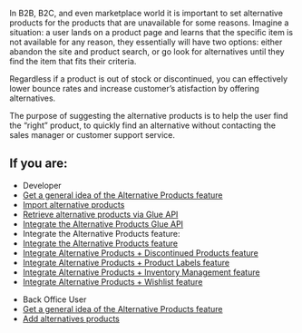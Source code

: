 In B2B, B2C, and even marketplace world it is important to set alternative products for the products that are unavailable for some reasons. Imagine a situation: a user lands on a product page and learns that the specific item is not available for any reason, they essentially will have two options: either abandon the site and product search, or go look for alternatives until they find the item that fits their criteria.

Regardless if a product is out of stock or discontinued, you can effectively lower bounce rates and increase customer’s atisfaction by offering alternatives.

The purpose of suggesting the alternative products is to help the user find the “right” product, to quickly find an alternative without contacting the sales manager or customer support service.

## If you are:

<div class="mr-container">
    <div class="mr-list-container">
        <!-- col1 -->
        <div class="mr-col">
            <ul class="mr-list mr-list-green">
                <li class="mr-title">Developer</li>
                <li><a href="https://documentation.spryker.com/docs/alternative-products-overview" class="mr-link">Get a general idea of the Alternative Products feature</a></li>
                <li><a href="https://documentation.spryker.com/docs/file-details-product-alternativecsv" class="mr-link">Import alternative products</a></li>
               <li><a href="https://documentation.spryker.com/docs/retrieving-alternative-products" class="mr-link">Retrieve alternative products via Glue API</a></li>
                <li><a href="https://documentation.spryker.com/docs/glue-api-alternative-products-feature-integration" class="mr-link">Integrate the Alternative Products Glue API</a></li>               
                <li>Integrate the Alternative Products feature:</li>
                <li><a href="https://documentation.spryker.com/docs/alternative-products-feature-integration" class="mr-link">Integrate the Alternative Products feature</a></li>
                <li><a href="https://documentation.spryker.com/docs/alternative-products-discontinued-products-feature-integration" class="mr-link">Integrate Alternative Products + Discontinued Products feature</a></li>
                <li><a href="https://documentation.spryker.com/docs/alternative-products-product-labels-feature-integration" class="mr-link">Integrate Alternative Products + Product Labels feature</a></li>
                <li><a href="https://documentation.spryker.com/docs/alternative-products-inventory-management-feature-integration" class="mr-link">Integrate Alternative Products + Inventory Management feature</a></li>
                <li><a href="https://documentation.spryker.com/docs/alternative-products-wishlist-feature-integration" class="mr-link">Integrate Alternative Products + Wishlist feature</a></li>
            </ul>
        </div>
        <!-- col2 -->
        <div class="mr-col">
            <ul class="mr-list mr-list-blue">
                <li class="mr-title"> Back Office User</li>
                <li><a href="https://documentation.spryker.com/docs/alternative-products-overview" class="mr-link">Get a general idea of the Alternative Products feature</a></li>
                <li><a href="https://documentation.spryker.com/docs/adding-product-alternatives" class="mr-link">Add alternatives products</a></li>
            </ul>
        </div>
    </div>
</div>